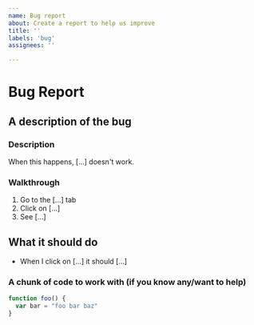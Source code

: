```yaml
---
name: Bug report
about: Create a report to help us improve
title: ''
labels: 'bug'
assignees: ''

---
```


# Bug Report
## A description of the bug
### Description
When this happens, [...] doesn't work.
### Walkthrough
1. Go to the [...] tab
2. Click on [...]
3. See [...]
## What it should do
- When I click on [...] it should [...]
### A chunk of code to work with (if you know any/want to help)
```js
function foo() {
  var bar = "foo bar baz"
}
```